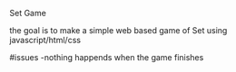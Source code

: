 Set Game

the goal is to make a simple web based game of Set using javascript/html/css


#issues
-nothing happends when the game finishes